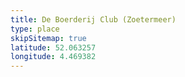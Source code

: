 ```yaml
---
title: De Boerderij Club (Zoetermeer)
type: place
skipSitemap: true
latitude: 52.063257
longitude: 4.469382
---
```

